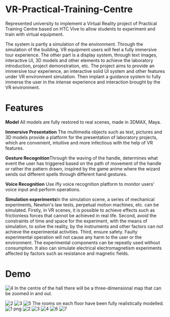 # VR-Practical-Training-Centre
Represented university to implement a Virtual Reality project of Practical Training Centre based on HTC Vive to allow students to experiment and train with virtual equipment.

The system is partly a simulation of the environment. Through the simulation of the building, VR equipment users will feel a fully immersive tour experience. The other part is a display system, through text images, interactive UI, 3D models and other elements to achieve the laboratory introduction, project demonstration, etc.
The project aims to provide an immersive tour experience, an interactive solid UI system and other features under VR environment simulation. Then implant a guidance system to fully immerse the user in the intense experience and interaction brought by the VR environment.

# Features
**Model** All models are fully restored to real scenes, made in 3DMAX, Maya.

**Immersive Presentation** The multimedia objects such as text, pictures and 3D models provide a platform for the presentation of laboratory projects, which are convenient, intuitive and more infectious with the help of VR features.

**Gesture Recognition**Through the waving of the handle, determines what event the user has triggered based on the path of movement of the handle or rather the pattern drawn, inspired by the game anime where the wizard sends out different spells through different hand gestures.

**Voice Recognition** Use ifly voice recognition platform to monitor users' voice input and perform operations.

**Simulation experiments**In the simulation scene, a series of mechanical experiments, Newton's law tests, perpetual motion machines, etc. can be simulated. 
Firstly, in VR scenes, it is possible to achieve effects such as frictionless forces that cannot be achieved in real life. 
Second, avoid the constraints of time and space for the experiment, with the means of simulation, to solve the reality, by the instruments and other factors can not achieve the experimental activities. 
Third, ensure safety. Faulty experimental operation will not cause any harm to the user or the environment. The experimental components can be repeatly used without consumption. It also can simulate electrical electromagnetism experiments affected by factors such as resistance and magnetic fields.

# Demo
![4](https://user-images.githubusercontent.com/62585203/131250602-2b03f3f4-2953-4c92-89c9-9c47c41a2705.jpg)
In the centre of the hall there will be a three-dimensional map that can be zoomed in and out.

![2](https://user-images.githubusercontent.com/62585203/131250607-54ed8335-f190-4e51-8012-753d929952f4.jpg)
![3](https://user-images.githubusercontent.com/62585203/131250608-66b03469-d987-472b-be82-7e08150ae4f0.jpg)
![5](https://user-images.githubusercontent.com/62585203/131250609-e25838ac-a72c-421e-99dd-ca58f16526bb.jpg)
The rooms on each floor have been fully realistically modelled.![1 png](https://user-images.githubusercontent.com/62585203/131250639-ea465945-92b1-4bf7-ae45-e988710d49e0.jpg)
![2](https://user-images.githubusercontent.com/62585203/131250641-cd9a220a-f126-4871-828b-3cbc80b3307e.jpg)
![3](https://user-images.githubusercontent.com/62585203/131250644-039044fc-566b-49ed-9b53-416847968852.jpg)
![4](https://user-images.githubusercontent.com/62585203/131250646-62337235-73db-4305-8a2b-cb23ac42f665.jpg)
![6](https://user-images.githubusercontent.com/62585203/131250649-b75095e6-53de-4945-9cf8-f07c0d615444.jpg)
![7](https://user-images.githubusercontent.com/62585203/131250651-98ef5493-dcd6-4961-a1c7-e53fa3616b7b.jpg)

